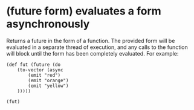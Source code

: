 # (future form) evaluates a form asynchronously

Returns a future in the form of a function.  The provided form
will be evaluated in a separate thread of execution, and any calls
to the function will block until the form has been completely
evaluated.  For example:

```
(def fut (future (do
    (to-vector (async
        (emit "red")
        (emit "orange")
        (emit "yellow")
    )))))

(fut)
```
